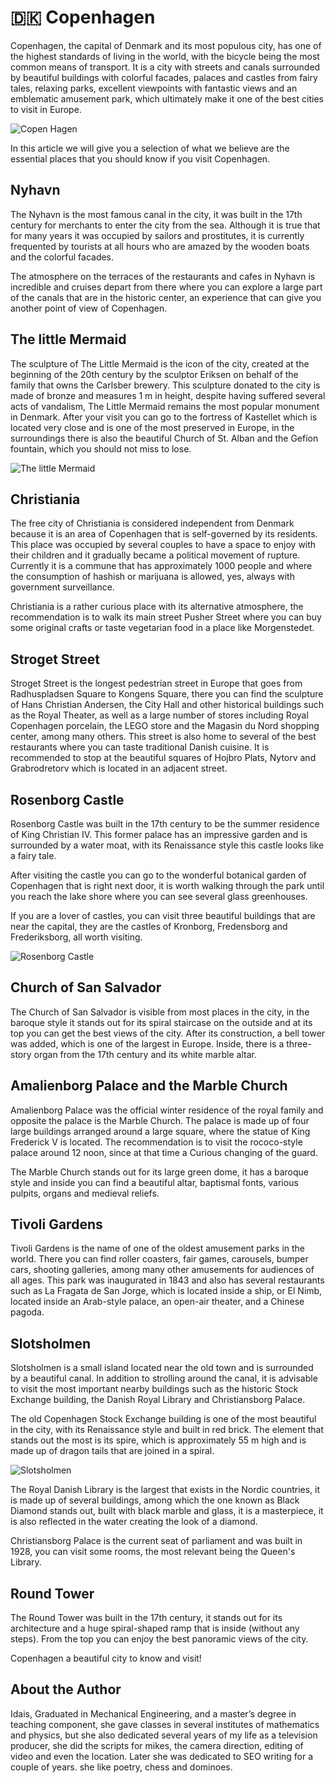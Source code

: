 # 🇩🇰 Copenhagen

Copenhagen, the capital of Denmark and its most populous city, has one
of the highest standards of living in the world, with the bicycle being
the most common means of transport. It is a city with streets and canals
surrounded by beautiful buildings with colorful facades, palaces and
castles from fairy tales, relaxing parks, excellent viewpoints with
fantastic views and an emblematic amusement park, which ultimately make
it one of the best cities to visit in Europe.

![Copen Hagen](_static/images/copenhagen/copenhagen.jpg)

In this article we will give you a selection of what we believe are the
essential places that you should know if you visit Copenhagen.

## Nyhavn

The Nyhavn is the most famous canal in the city, it was built in the
17th century for merchants to enter the city from the sea. Although it
is true that for many years it was occupied by sailors and prostitutes,
it is currently frequented by tourists at all hours who are amazed by
the wooden boats and the colorful facades.

The atmosphere on the terraces of the restaurants and cafes in Nyhavn is
incredible and cruises depart from there where you can explore a large
part of the canals that are in the historic center, an experience that
can give you another point of view of Copenhagen.

## The little Mermaid

The sculpture of The Little Mermaid is the icon of the city, created at
the beginning of the 20th century by the sculptor Eriksen on behalf of
the family that owns the Carlsber brewery. This sculpture donated to the
city is made of bronze and measures 1 m in height, despite having
suffered several acts of vandalism, The Little Mermaid remains the most
popular monument in Denmark. After your visit you can go to the fortress
of Kastellet which is located very close and is one of the most
preserved in Europe, in the surroundings there is also the beautiful
Church of St. Alban and the Gefion fountain, which you should not miss
to lose.

![The little Mermaid](_static/images/copenhagen/the-little-mermaid.jpeg)

## Christiania

The free city of Christiania is considered independent from Denmark
because it is an area of ​​Copenhagen that is self-governed by its
residents. This place was occupied by several couples to have a space to
enjoy with their children and it gradually became a political movement
of rupture. Currently it is a commune that has approximately 1000 people
and where the consumption of hashish or marijuana is allowed, yes,
always with government surveillance.

Christiania is a rather curious place with its alternative atmosphere,
the recommendation is to walk its main street Pusher Street where you
can buy some original crafts or taste vegetarian food in a place like
Morgenstedet.

## Stroget Street

Stroget Street is the longest pedestrian street in Europe that goes from
Radhuspladsen Square to Kongens Square, there you can find the sculpture
of Hans Christian Andersen, the City Hall and other historical buildings
such as the Royal Theater, as well as a large number of stores including
Royal Copenhagen porcelain, the LEGO store and the Magasin du Nord
shopping center, among many others. This street is also home to several
of the best restaurants where you can taste traditional Danish cuisine.
It is recommended to stop at the beautiful squares of Hojbro Plats,
Nytorv and Grabrodretorv which is located in an adjacent street.

## Rosenborg Castle

Rosenborg Castle was built in the 17th century to be the summer
residence of King Christian IV. This former palace has an impressive
garden and is surrounded by a water moat, with its Renaissance style
this castle looks like a fairy tale.

After visiting the castle you can go to the wonderful botanical garden
of Copenhagen that is right next door, it is worth walking through the
park until you reach the lake shore where you can see several glass
greenhouses.

If you are a lover of castles, you can visit three beautiful buildings
that are near the capital, they are the castles of Kronborg, Fredensborg
and Frederiksborg, all worth visiting.

![Rosenborg Castle](_static/images/copenhagen/rosenborg-castle.jpg)

## Church of San Salvador

The Church of San Salvador is visible from most places in the city, in
the baroque style it stands out for its spiral staircase on the outside
and at its top you can get the best views of the city. After its
construction, a bell tower was added, which is one of the largest in
Europe. Inside, there is a three-story organ from the 17th century and
its white marble altar.

## Amalienborg Palace and the Marble Church

Amalienborg Palace was the official winter residence of the royal family
and opposite the palace is the Marble Church. The palace is made up of
four large buildings arranged around a large square, where the statue of
King Frederick V is located. The recommendation is to visit the
rococo-style palace around 12 noon, since at that time a Curious
changing of the guard.

The Marble Church stands out for its large green dome, it has a baroque
style and inside you can find a beautiful altar, baptismal fonts,
various pulpits, organs and medieval reliefs.

## Tivoli Gardens

Tivoli Gardens is the name of one of the oldest amusement parks in the
world. There you can find roller coasters, fair games, carousels, bumper
cars, shooting galleries, among many other amusements for audiences of
all ages. This park was inaugurated in 1843 and also has several
restaurants such as La Fragata de San Jorge, which is located inside a
ship, or El Nimb, located inside an Arab-style palace, an open-air
theater, and a Chinese pagoda.

## Slotsholmen

Slotsholmen is a small island located near the old town and is
surrounded by a beautiful canal. In addition to strolling around the
canal, it is advisable to visit the most important nearby buildings such
as the historic Stock Exchange building, the Danish Royal Library and
Christiansborg Palace.

The old Copenhagen Stock Exchange building is one of the most beautiful
in the city, with its Renaissance style and built in red brick. The
element that stands out the most is its spire, which is approximately 55
m high and is made up of dragon tails that are joined in a spiral.

![Slotsholmen](_static/images/copenhagen/slotsholmen.jpg)

The Royal Danish Library is the largest that exists in the Nordic
countries, it is made up of several buildings, among which the one known
as Black Diamond stands out, built with black marble and glass, it is a
masterpiece, it is also reflected in the water creating the look of a
diamond.

Christiansborg Palace is the current seat of parliament and was built in
1928, you can visit some rooms, the most relevant being the Queen\'s
Library.

## Round Tower

The Round Tower was built in the 17th century, it stands out for its
architecture and a huge spiral-shaped ramp that is inside (without any
steps). From the top you can enjoy the best panoramic views of the city.

Copenhagen a beautiful city to know and visit!

## About the Author

Idais, Graduated in Mechanical Engineering, and a master’s degree in teaching component, she gave classes in several institutes of mathematics and physics, but she also dedicated several years of my life as a television producer, she did the scripts for mikes, the camera direction, editing of video and even the location. Later she was dedicated to SEO writing for a couple of years. she like poetry, chess and dominoes.
